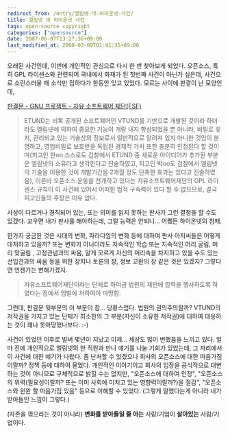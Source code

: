 ```yaml
---
redirect_from: /entry/엘림넷-대-하이온넷-사건/
title: 엘림넷 대 하이온넷 사건
tags: open-source copyright
categories: ["opensource"]
date: 2007-06-07T13:27:36+09:00
last_modified_at: 2008-03-09T01:41:35+09:00
---
```

오래된 사건인데, 이번에 개인적인 관심으로 다시 한 번 찾아보게 되었다.
오픈소스, 특히 GPL 라이센스와 관련되어 국내에서 화재가 된 첫번째 사건이
아닌가 싶은데, 사건으로 소란스러울 때 소식만 접하다가 한동안 잊고 있었다.
모르는 사이에 판결이 난 모양인데,

[판결문 - GNU 프로젝트 - 자유 소프트웨어 재단(FSF)](http://korea.gnu.org/gv/sentence.html)

> ETUND는 비록 공개된 소프트웨어인 VTUND를 기반으로 개발된 것이라 하더라도
> 엘림넷에 의하여 중요한 기능이 개량 내지 향상되었을 뿐 아니라, 비밀로 유지,
> 관리되고 있는 기술상의 정보로서 일반적으로 알려져 있지 아니한 것임이
> 분명하고, 영업비밀로 보호받을 독립된 경제적 가치 또한 충분히 인정된다
> 할 것이며(피고인 한oo 스스로도 검찰에서 ETUND 중 새로운 아이디어가 추가된
> 부분은 엘림넷의 소유라고 생각한다고 진술하였고, 피고인 박oo도 검찰에서
> 엘림넷의 기술을 이용한 것이 개발기간을 2개월 정도 단축한 효과는 있다고
> 진술하였음), 이른바 오픈소스 운동을 전개하고 있다는 자유소프트웨어재단의
> GPL 라이센스 규칙이 이 사건에 있어서 어떠한 법적 구속력이 있다 할 수
> 없으므로, 결국 피고인들의 주장은 이유 없다.

사상이 다르거나 경직되어 있는, 또는 의미를 읽지 못하는 판사가 그런 결정을 할
수도 있겠다. 꼬우면 내가 판사를 해야하는데, 그럴 능력은 안되니... 어쨌든
하이온넷의 참패.

한가지 궁금한 것은 시대의 변화, 파라다임의 변화 등에 대하여 판사 아저씨들은
어떻게 대처하고 있을까? 또는 변화가 아니더라도 지속적인 학습 또는 지속적인
머리 굴림, 머리 맞굴림 , 고정관념과의 싸움, 알게 모르게 자신의 머리속을
차지하고 있을 수도 있는 선입견과의 싸움 등을 위한 장치나 토론의 장, 정보
교환의 장 같은 것은 있겠지? 그렇다면 언젠가는 변해가겠지.

> 자유소프트웨어재단이라는 단체로 하여금 법원의 재판에 압력을 행사하도록
> 하였다는 점에서 엄벌에 처하여야 마땅함.

그런데, 판결문 뒷부분의 이 부분이 참... 당황스럽다. 법원의 권의주의랄까?
VTUND의 저작권을 가지고 있는 단체가 최소한의 그 부분(자신이 소유한 저작권)에
대하여 대응하는 것이 꽤나 못마땅했나보다. :-)

사건이 있었던 이후로 벌써 몇년이 지났고 이제... 세상도 많이 변했음을 느끼고
있다. 얼마 전에 개인적으로 엘림넷의 한 직원과 만나 얘기를 나눌 기회가
있었는데, 그 자리에서 이 사건에 대한 얘기가 나왔다. 좀 난처할 수 있겠으나
회사의 오픈소스에 대한 마음가짐이랄까? 정책 등에 대하여 물었다. 개인적인
이야기이고 회사의 입장을 공식적으로 대변하는 것이 아니므로 구체적으로 밝힐
수는 없지만, "오픈소스에 대하여 인정", "오픈소스의 위력(필요성이랄까? 또는
이미 사회에 미치고 있는 영향력이랄까?)을 절감", "오픈소스와 윈윈 할
마음가짐 있음" 등으로 이해할 수 있었다. (그렇게 말했다는게 아니라 내가
받아들인 느낌이 그렇다.)

(자존을 꺾으라는 것이 아니라) **변화를 받아들일 줄 아는** 사람/기업이
**살아있는** 사람/기업이다.

